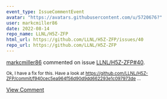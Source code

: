 ```yaml
---
event_type: IssueCommentEvent
avatar: "https://avatars.githubusercontent.com/u/5720676?"
user: markcmiller86
date: 2022-08-14
repo_name: LLNL/H5Z-ZFP
html_url: https://github.com/LLNL/H5Z-ZFP/issues/40
repo_url: https://github.com/LLNL/H5Z-ZFP
---
```


<a href='https://github.com/markcmiller86' target='_blank'>markcmiller86</a> commented on issue <a href='https://github.com/LLNL/H5Z-ZFP/issues/40' target='_blank'>LLNL/H5Z-ZFP#40</a>.

<small>Ok, I have a fix for this. Have a look at https://github.com/LLNL/H5Z-ZFP/commit/f940cec5ea964f56d90d9dd662293e1c097973de...</small>

<a href='https://github.com/LLNL/H5Z-ZFP/issues/40' target='_blank'>View Comment</a>